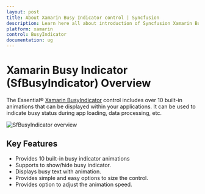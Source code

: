 ```yaml
---
layout: post
title: About Xamarin Busy Indicator control | Syncfusion
description: Learn here all about introduction of Syncfusion Xamarin Busy Indicator (SfBusyIndicator) control, its elements and more.
platform: xamarin
control: BusyIndicator
documentation: ug
---
```


# Xamarin Busy Indicator (SfBusyIndicator) Overview

The Essential® [Xamarin BusyIndicator](https://www.syncfusion.com/xamarin-ui-controls/xamarin-busy-indicator) control includes over 10 built-in animations that can be displayed within your applications. It can be used to indicate busy status during app loading, data processing, etc. 

![SfBusyIndicator overview](images/Overview.png)

## Key Features

* Provides 10 built-in busy indicator animations
* Supports to show/hide busy indicator.
* Displays busy text with animation.
* Provides simple and easy options to size the control.
* Provides option to adjust the animation speed.